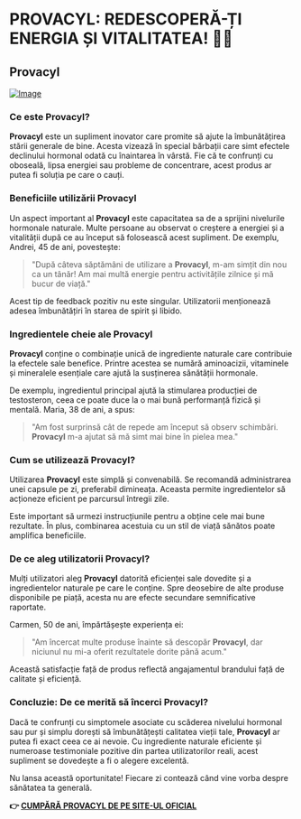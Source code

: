# PROVACYL: REDESCOPERĂ-ȚI ENERGIA ȘI VITALITATEA! 💪✨

## Provacyl

[![Image](https://www2.sellhealth.com/292/200x200.gif)](https://gchaffi.com/M1OqxqUi)

### Ce este Provacyl?

**Provacyl** este un supliment inovator care promite să ajute la îmbunătățirea stării generale de bine. Acesta vizează în special bărbații care simt efectele declinului hormonal odată cu înaintarea în vârstă. Fie că te confrunți cu oboseală, lipsa energiei sau probleme de concentrare, acest produs ar putea fi soluția pe care o cauți.

### Beneficiile utilizării Provacyl

Un aspect important al **Provacyl** este capacitatea sa de a sprijini nivelurile hormonale naturale. Multe persoane au observat o creștere a energiei și a vitalității după ce au început să folosească acest supliment. De exemplu, Andrei, 45 de ani, povestește:

> "După câteva săptămâni de utilizare a **Provacyl**, m-am simțit din nou ca un tânăr! Am mai multă energie pentru activitățile zilnice și mă bucur de viață."

Acest tip de feedback pozitiv nu este singular. Utilizatorii menționează adesea îmbunătățiri în starea de spirit și libido.

### Ingredientele cheie ale Provacyl

**Provacyl** conține o combinație unică de ingrediente naturale care contribuie la efectele sale benefice. Printre acestea se numără aminoacizii, vitaminele și mineralele esențiale care ajută la susținerea sănătății hormonale.

De exemplu, ingredientul principal ajută la stimularea producției de testosteron, ceea ce poate duce la o mai bună performanță fizică și mentală. Maria, 38 de ani, a spus:

> "Am fost surprinsă cât de repede am început să observ schimbări. **Provacyl** m-a ajutat să mă simt mai bine în pielea mea."

### Cum se utilizează Provacyl?

Utilizarea **Provacyl** este simplă și convenabilă. Se recomandă administrarea unei capsule pe zi, preferabil dimineața. Aceasta permite ingredientelor să acționeze eficient pe parcursul întregii zile.

Este important să urmezi instrucțiunile pentru a obține cele mai bune rezultate. În plus, combinarea acestuia cu un stil de viață sănătos poate amplifica beneficiile.

### De ce aleg utilizatorii Provacyl?

Mulți utilizatori aleg **Provacyl** datorită eficienței sale dovedite și a ingredientelor naturale pe care le conține. Spre deosebire de alte produse disponibile pe piață, acesta nu are efecte secundare semnificative raportate.

Carmen, 50 de ani, împărtășește experiența ei:

> "Am încercat multe produse înainte să descopăr **Provacyl**, dar niciunul nu mi-a oferit rezultatele dorite până acum."

Această satisfacție față de produs reflectă angajamentul brandului față de calitate și eficiență.

### Concluzie: De ce merită să încerci Provacyl?

Dacă te confrunți cu simptomele asociate cu scăderea nivelului hormonal sau pur și simplu dorești să îmbunătățești calitatea vieții tale, **Provacyl** ar putea fi exact ceea ce ai nevoie. Cu ingrediente naturale eficiente și numeroase testimoniale pozitive din partea utilizatorilor reali, acest supliment se dovedește a fi o alegere excelentă.

Nu lansa această oportunitate! Fiecare zi contează când vine vorba despre sănătatea ta generală.



**👉 [CUMPĂRĂ PROVACYL DE PE SITE-UL OFICIAL](https://gchaffi.com/M1OqxqUi)**